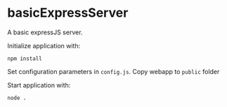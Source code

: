 # basicExpressServer

A basic expressJS server.

Initialize application with:
```
npm install
```

Set configuration parameters in `config.js`.
Copy webapp to `public` folder

Start application with:
```
node .
```